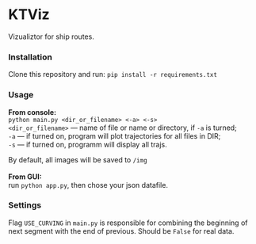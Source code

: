 # KTViz
Vizualiztor for ship routes.
### Installation<br>
Clone this repository and run:
```pip install -r requirements.txt```
### Usage<br>
<b>From console:</b><br>
```python main.py <dir_or_filename> <-a> <-s>```<br>
```<dir_or_filename>``` — name of file or name or directory, if ```-a``` is turned;<br>
```-a``` — if turned on, program will plot trajectories for all files in DIR;<br>
```-s``` — if turned on, programm will display all trajs.<br>

By default, all images will be saved to ```/img```<br><br>
<b>From GUI:</b><br>
run ```python app.py```, then chose your json datafile.
### Settings<br>
Flag ```USE_CURVING``` in ```main.py``` is responsible for combining the beginning of next segment with the end of previous. Should be ```False``` for real data.
